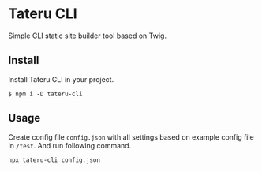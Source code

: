 # Tateru CLI

Simple CLI static site builder tool based on Twig.

## Install

Install Tateru CLI in your project.

```
$ npm i -D tateru-cli
```

## Usage

Create config file `config.json` with all settings based on example config file in `/test`. And run following command.

```
npx tateru-cli config.json
```
